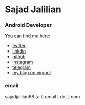 # Sajad Jalilian

### Android Developer

You can find me here:
- [twitter](https://twitter.com/Sajad_Jalilian)
- [linkdin](https://linkedin.com/in/sajadjalilian)
- [github](https://github.com/SajadJalilian)
- [instagram](https://instagram.com/sajad.jalilian)
- [telegram](https://t.me/sajadjalilian)
- [my blog on virgool](https://virgool.io/@SajadJ)

### email
sajadjalilian88 [a t] gmail [ dot ] com
